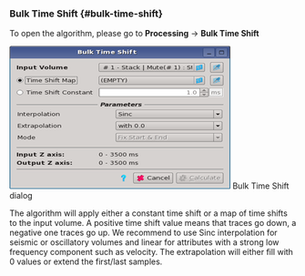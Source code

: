 ### Bulk Time Shift {#bulk-time-shift}

To open the algorithm, please go to **Processing** → **Bulk Time Shift**

![](/assets/093_Processing.png)
Bulk Time Shift dialog


The algorithm will apply either a constant time shift or a map of time shifts to the input volume. A positive time shift value means that traces go down, a negative one traces go up. We recommend to use Sinc interpolation for seismic or oscillatory volumes and linear for attributes with a strong low frequency component such as velocity. The extrapolation will either fill with 0 values or extend the first/last samples. 


